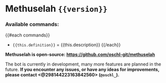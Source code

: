 # Methuselah `{{version}}`
### Available commands:
{{#each commands}}
- `{{this.definition}}` = {{this.description}}
{{/each}}

**Methuselah is open-source: https://github.com/oschl-git/methuselah**

The bot is currently in development, many more features are planned in the future. **If you encounter any issues, or have any ideas for improvements, please contact <@298144223163842560> (`@oschl_`).**